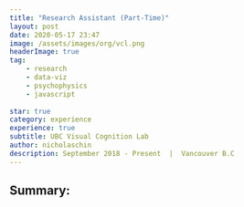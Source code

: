 ```yaml
---
title: "Research Assistant (Part-Time)" 
layout: post 
date: 2020-05-17 23:47
image: /assets/images/org/vcl.png
headerImage: true
tag:
    - research
    - data-viz
    - psychophysics
    - javascript
    
star: true
category: experience 
experience: true
subtitle: UBC Visual Cognition Lab
author: nicholaschin
description: September 2018 - Present  |  Vancouver B.C
--- 
```


## Summary: 

<!-- Flowshow -->
<!-- Correlation -->